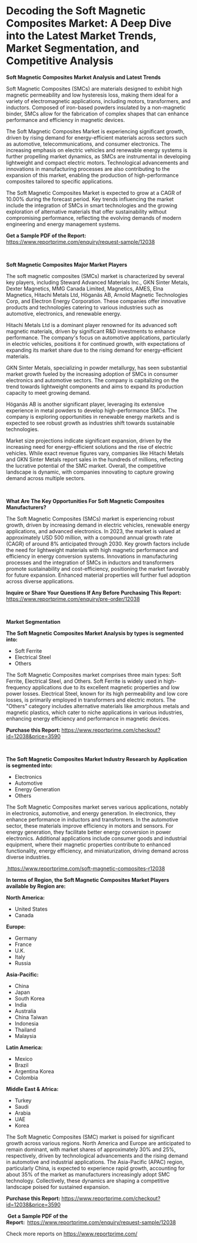 <p><h1>Decoding the Soft Magnetic Composites Market: A Deep Dive into the Latest Market Trends, Market Segmentation, and Competitive Analysis</h1></p><p><strong>Soft Magnetic Composites Market Analysis and Latest Trends</strong></p>
<p><p>Soft Magnetic Composites (SMCs) are materials designed to exhibit high magnetic permeability and low hysteresis loss, making them ideal for a variety of electromagnetic applications, including motors, transformers, and inductors. Composed of iron-based powders insulated by a non-magnetic binder, SMCs allow for the fabrication of complex shapes that can enhance performance and efficiency in magnetic devices.</p><p>The Soft Magnetic Composites Market is experiencing significant growth, driven by rising demand for energy-efficient materials across sectors such as automotive, telecommunications, and consumer electronics. The increasing emphasis on electric vehicles and renewable energy systems is further propelling market dynamics, as SMCs are instrumental in developing lightweight and compact electric motors. Technological advancements and innovations in manufacturing processes are also contributing to the expansion of this market, enabling the production of high-performance composites tailored to specific applications.</p><p>The Soft Magnetic Composites Market is expected to grow at a CAGR of 10.00% during the forecast period. Key trends influencing the market include the integration of SMCs in smart technologies and the growing exploration of alternative materials that offer sustainability without compromising performance, reflecting the evolving demands of modern engineering and energy management systems.</p></p>
<p><strong>Get a Sample PDF of the Report:&nbsp;</strong> <a href="https://www.reportprime.com/enquiry/request-sample/12038?utm_campaign=3003&utm_medium=2&utm_source=Github&utm_content=ia&utm_term=17032025&utm_id=soft-magnetic-composites">https://www.reportprime.com/enquiry/request-sample/12038</a></p>
<p>&nbsp;</p>
<p><strong>Soft Magnetic Composites Major Market Players</strong></p>
<p><p>The soft magnetic composites (SMCs) market is characterized by several key players, including Steward Advanced Materials Inc., GKN Sinter Metals, Dexter Magnetics, MMG Canada Limited, Magnetics, AMES, Elna Magnetics, Hitachi Metals Ltd, Höganäs AB, Arnold Magnetic Technologies Corp, and Electron Energy Corporation. These companies offer innovative products and technologies catering to various industries such as automotive, electronics, and renewable energy.</p><p>Hitachi Metals Ltd is a dominant player renowned for its advanced soft magnetic materials, driven by significant R&D investments to enhance performance. The company's focus on automotive applications, particularly in electric vehicles, positions it for continued growth, with expectations of expanding its market share due to the rising demand for energy-efficient materials.</p><p>GKN Sinter Metals, specializing in powder metallurgy, has seen substantial market growth fueled by the increasing adoption of SMCs in consumer electronics and automotive sectors. The company is capitalizing on the trend towards lightweight components and aims to expand its production capacity to meet growing demand.</p><p>Höganäs AB is another significant player, leveraging its extensive experience in metal powders to develop high-performance SMCs. The company is exploring opportunities in renewable energy markets and is expected to see robust growth as industries shift towards sustainable technologies.</p><p>Market size projections indicate significant expansion, driven by the increasing need for energy-efficient solutions and the rise of electric vehicles. While exact revenue figures vary, companies like Hitachi Metals and GKN Sinter Metals report sales in the hundreds of millions, reflecting the lucrative potential of the SMC market. Overall, the competitive landscape is dynamic, with companies innovating to capture growing demand across multiple sectors.</p></p>
<p>&nbsp;</p>
<p><strong>What Are The Key Opportunities For Soft Magnetic Composites Manufacturers?</strong></p>
<p><p>The Soft Magnetic Composites (SMCs) market is experiencing robust growth, driven by increasing demand in electric vehicles, renewable energy applications, and advanced electronics. In 2023, the market is valued at approximately USD 500 million, with a compound annual growth rate (CAGR) of around 8% anticipated through 2030. Key growth factors include the need for lightweight materials with high magnetic performance and efficiency in energy conversion systems. Innovations in manufacturing processes and the integration of SMCs in inductors and transformers promote sustainability and cost-efficiency, positioning the market favorably for future expansion. Enhanced material properties will further fuel adoption across diverse applications.</p></p>
<p><strong>Inquire or Share Your Questions If Any Before Purchasing This Report:</strong> <a href="https://www.reportprime.com/enquiry/pre-order/12038?utm_campaign=3003&utm_medium=2&utm_source=Github&utm_content=ia&utm_term=17032025&utm_id=soft-magnetic-composites">https://www.reportprime.com/enquiry/pre-order/12038</a></p>
<p>&nbsp;</p>
<p><strong>Market Segmentation</strong></p>
<p><strong>The Soft Magnetic Composites Market Analysis by types is segmented into:</strong></p>
<p><ul><li>Soft Ferrite</li><li>Electrical Steel</li><li>Others</li></ul></p>
<p><p>The Soft Magnetic Composites market comprises three main types: Soft Ferrite, Electrical Steel, and Others. Soft Ferrite is widely used in high-frequency applications due to its excellent magnetic properties and low power losses. Electrical Steel, known for its high permeability and low core losses, is primarily employed in transformers and electric motors. The "Others" category includes alternative materials like amorphous metals and magnetic plastics, which cater to niche applications in various industries, enhancing energy efficiency and performance in magnetic devices.</p></p>
<p><strong>Purchase this Report:&nbsp;</strong><a href="https://www.reportprime.com/checkout?id=12038&price=3590&utm_campaign=3003&utm_medium=2&utm_source=Github&utm_content=ia&utm_term=17032025&utm_id=soft-magnetic-composites">https://www.reportprime.com/checkout?id=12038&price=3590</a></p>
<p>&nbsp;</p>
<p><strong>The Soft Magnetic Composites Market Industry Research by Application is segmented into:</strong></p>
<p><ul><li>Electronics</li><li>Automotive</li><li>Energy Generation</li><li>Others</li></ul></p>
<p><p>The Soft Magnetic Composites market serves various applications, notably in electronics, automotive, and energy generation. In electronics, they enhance performance in inductors and transformers. In the automotive sector, these materials improve efficiency in motors and sensors. For energy generation, they facilitate better energy conversion in power electronics. Additional applications include consumer goods and industrial equipment, where their magnetic properties contribute to enhanced functionality, energy efficiency, and miniaturization, driving demand across diverse industries.</p></p>
<p><a href="https://www.reportprime.com/soft-magnetic-composites-r12038?utm_campaign=3003&utm_medium=2&utm_source=Github&utm_content=ia&utm_term=17032025&utm_id=soft-magnetic-composites">&nbsp;https://www.reportprime.com/soft-magnetic-composites-r12038</a></p>
<p><strong>In terms of Region, the Soft Magnetic Composites Market Players available by Region are:</strong></p>
<p>
    <p> <strong> North America: </strong>
        <ul>
            <li>United States</li>
            <li>Canada</li>
        </ul>
        </p> 
    <p> <strong> Europe: </strong>
        <ul>
            <li>Germany</li>
            <li>France</li>
            <li>U.K.</li>
            <li>Italy</li>
            <li>Russia</li>
        </ul>
        </p> 
    <p> <strong> Asia-Pacific: </strong>
        <ul>
            <li>China</li>
            <li>Japan</li>
            <li>South Korea</li>
            <li>India</li>
            <li>Australia</li>
            <li>China Taiwan</li>
            <li>Indonesia</li>
            <li>Thailand</li>
            <li>Malaysia</li>
        </ul>
        </p> 
    <p> <strong> Latin America: </strong>
        <ul>
            <li>Mexico</li>
            <li>Brazil</li>
            <li>Argentina Korea</li>
            <li>Colombia</li>
        </ul>
        </p> 
    <p> <strong> Middle East & Africa: </strong>
        <ul>
            <li>Turkey</li>
            <li>Saudi</li>
            <li>Arabia</li>
            <li>UAE</li>
            <li>Korea</li>
        </ul>
    </p>
    </p>
<p><p>The Soft Magnetic Composites (SMC) market is poised for significant growth across various regions. North America and Europe are anticipated to remain dominant, with market shares of approximately 30% and 25%, respectively, driven by technological advancements and the rising demand in automotive and industrial applications. The Asia-Pacific (APAC) region, particularly China, is expected to experience rapid growth, accounting for about 35% of the market as manufacturers increasingly adopt SMC technology. Collectively, these dynamics are shaping a competitive landscape poised for sustained expansion.</p></p>
<p><strong>Purchase this Report: </strong><a href="https://www.reportprime.com/checkout?id=12038&price=3590&utm_campaign=3003&utm_medium=2&utm_source=Github&utm_content=ia&utm_term=17032025&utm_id=soft-magnetic-composites">https://www.reportprime.com/checkout?id=12038&price=3590</a></p>
<p>&nbsp;<strong>Get a Sample PDF of the Report:&nbsp;&nbsp;</strong><a href="https://www.reportprime.com/enquiry/request-sample/12038?utm_campaign=3003&utm_medium=2&utm_source=Github&utm_content=ia&utm_term=17032025&utm_id=soft-magnetic-composites">https://www.reportprime.com/enquiry/request-sample/12038</a></p>
<p><strong></strong></p>
<p>Check more reports on <a href="https://www.reportprime.com/?utm_campaign=3003&utm_medium=2&utm_source=Github&utm_content=ia&utm_term=17032025&utm_id=soft-magnetic-composites">https://www.reportprime.com/</a></p>